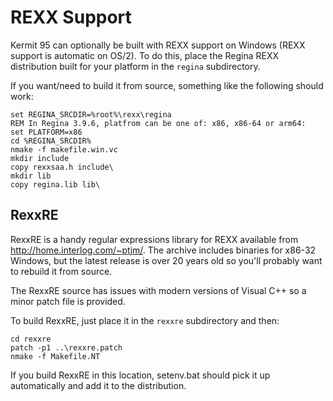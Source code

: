 REXX Support
============

Kermit 95 can optionally be built with REXX support on Windows (REXX support is
automatic on OS/2). To do this, place the Regina REXX distribution built for
your platform in the `regina` subdirectory.

If you want/need to build it from source, something like the following should
work:
```
set REGINA_SRCDIR=%root%\rexx\regina
REM In Regina 3.9.6, platfrom can be one of: x86, x86-64 or arm64: 
set PLATFORM=x86
cd %REGINA_SRCDIR%
nmake -f makefile.win.vc
mkdir include
copy rexxsaa.h include\
mkdir lib
copy regina.lib lib\
```

RexxRE
-------
RexxRE is a handy regular expressions library for REXX available from
http://home.interlog.com/~ptjm/. The archive includes binaries for x86-32
Windows, but the latest release is over 20 years old so you'll probably want to
rebuild it from source.

The RexxRE source has issues with modern versions of Visual C++ so a minor patch
file is provided.

To build RexxRE, just place it in the `rexxre` subdirectory and then:
```
cd rexxre
patch -p1 ..\rexxre.patch
nmake -f Makefile.NT
```

If you build RexxRE in this location, setenv.bat should pick it up automatically
and add it to the distribution.
